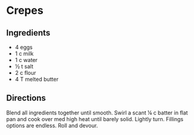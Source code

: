 # Crepes

## Ingredients
* 4 eggs
* 1 c milk
* 1 c water
* ½ t salt
* 2 c flour
* 4 T melted butter

## Directions
Blend all ingredients together until smooth. Swirl a scant ¼ c batter in flat pan and cook over med high heat until barely solid. Lightly turn. Fillings options are endless. Roll and devour.
